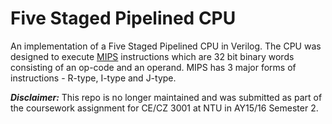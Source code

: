 # Five Staged Pipelined CPU

An implementation of a Five Staged Pipelined CPU in Verilog. The CPU was designed to execute [MIPS](https://en.wikipedia.org/wiki/MIPS_instruction_set) instructions which are 32 bit binary words consisting of an op-code and an operand. MIPS has 3 major forms of instructions - R-type, I-type and J-type.

**_Disclaimer:_** This repo is no longer maintained and was submitted as part of the coursework assignment for CE/CZ 3001 at NTU in AY15/16 Semester 2.
